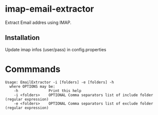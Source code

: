 # imap-email-extractor

Extract Email addres using IMAP.  

## Installation

Update imap infos (user/pass) in config.properties

# Commmands

```
Usage: EmailExtractor -i [folders] -e [folders] -h
  where OPTIONS may be:
    -h              Print this help
    -i <folders>    OPTIONAL Comma separators list of include folder (regular expression)
    -e <folders>    OPTIONAL Comma separators list of exclude folder (regular expression)
```